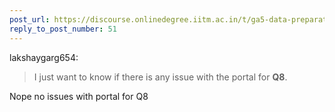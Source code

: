 ```yaml
---
post_url: https://discourse.onlinedegree.iitm.ac.in/t/ga5-data-preparation-discussion-thread-tds-jan-2025/166576/53
reply_to_post_number: 51
---
```

 lakshaygarg654:

> I just want to know if there is any issue with the portal for **Q8**.

Nope no issues with portal for Q8